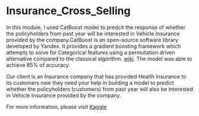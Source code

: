 # Insurance_Cross_Selling


In this module, I used CatBoost model to predcit the response of whether the policyholders from past year will be interested in Vehicle Insurance provided by the company.CatBoost is an open-source software library developed by Yandex. It provides a gradient boosting framework which attempts to solve for Categorical features using a permutation driven alternative compared to the classical algorithm. [wiki](https://en.wikipedia.org/wiki/Catboost). The model was able to achieve 85% of accuracy.

Our client is an Insurance company that has provided Health Insurance to its customers now they need your help in building a model to predict whether the policyholders (customers) from past year will also be interested in Vehicle Insurance provided by the company.

For more information, please visit [Kaggle](https://www.kaggle.com/anmolkumar/health-insurance-cross-sell-prediction)


